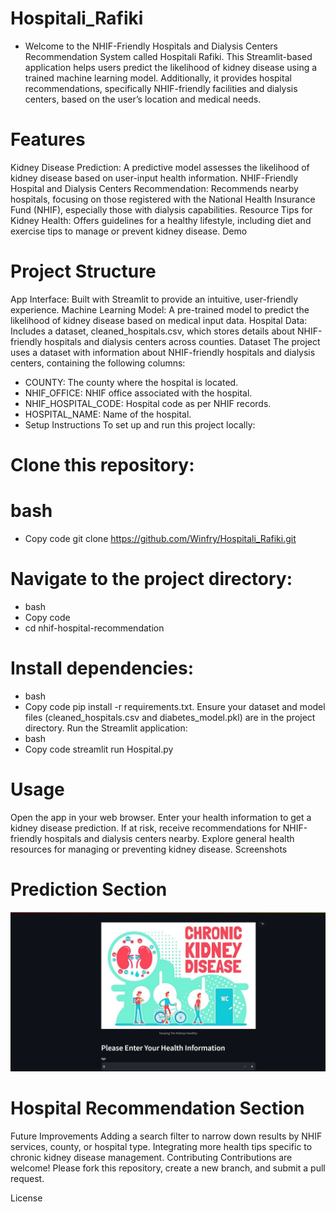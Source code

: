 # Hospitali_Rafiki

- Welcome to the NHIF-Friendly Hospitals and Dialysis Centers Recommendation System called Hospitali Rafiki. This Streamlit-based application helps users predict the likelihood of kidney disease using a trained machine learning model. Additionally, it provides hospital recommendations, specifically NHIF-friendly facilities and dialysis centers, based on the user’s location and medical needs.

# Features
Kidney Disease Prediction: A predictive model assesses the likelihood of kidney disease based on user-input health information.
NHIF-Friendly Hospital and Dialysis Centers Recommendation: Recommends nearby hospitals, focusing on those registered with the National Health Insurance Fund (NHIF), especially those with dialysis capabilities.
Resource Tips for Kidney Health: Offers guidelines for a healthy lifestyle, including diet and exercise tips to manage or prevent kidney disease.
Demo
<!-- Replace with an actual screenshot of your app if available -->

# Project Structure
App Interface: Built with Streamlit to provide an intuitive, user-friendly experience.
Machine Learning Model: A pre-trained model to predict the likelihood of kidney disease based on medical input data.
Hospital Data: Includes a dataset, cleaned_hospitals.csv, which stores details about NHIF-friendly hospitals and dialysis centers across counties.
Dataset
The project uses a dataset with information about NHIF-friendly hospitals and dialysis centers, containing the following columns:

- COUNTY: The county where the hospital is located.
- NHIF_OFFICE: NHIF office associated with the hospital.
- NHIF_HOSPITAL_CODE: Hospital code as per NHIF records.
- HOSPITAL_NAME: Name of the hospital.
- Setup Instructions
To set up and run this project locally:

# Clone this repository:
# bash
- Copy code
git clone https://github.com/Winfry/Hospitali_Rafiki.git

# Navigate to the project directory:
- bash
- Copy code
- cd nhif-hospital-recommendation

# Install dependencies:
- bash
- Copy code
pip install -r requirements.txt.
Ensure your dataset and model files (cleaned_hospitals.csv and diabetes_model.pkl) are in the project directory.
Run the Streamlit application:
- bash
- Copy code
streamlit run Hospital.py

# Usage
Open the app in your web browser.
Enter your health information to get a kidney disease prediction.
If at risk, receive recommendations for NHIF-friendly hospitals and dialysis centers nearby.
Explore general health resources for managing or preventing kidney disease.
Screenshots

# Prediction Section
![WebApp Screenshot](https://github.com/Winfry/Hospitali_Rafiki/blob/main/Screenshot%202024-11-14%20161218.png?raw=true?)

# Hospital Recommendation Section
<!-- C:\Users\Pc\Pictures\Screenshots\Screenshot 2024-11-14 160325.png  -->

Future Improvements
Adding a search filter to narrow down results by NHIF services, county, or hospital type.
Integrating more health tips specific to chronic kidney disease management.
Contributing
Contributions are welcome! Please fork this repository, create a new branch, and submit a pull request.

License